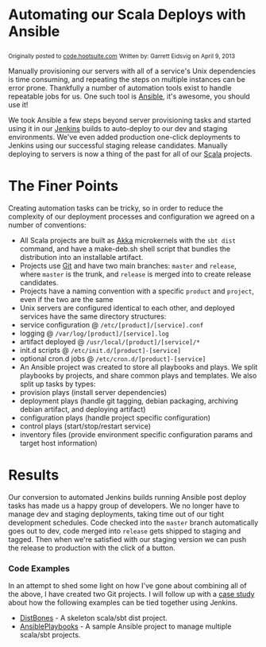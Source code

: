 Automating our Scala Deploys with Ansible
=========================================

<sub>Originally posted to [code.hootsuite.com](http://code.hootsuite.com/?p=209)</sub>
<sub>Written by: Garrett Eidsvig on April 9, 2013</sub>

Manually provisioning our servers with all of a service's Unix dependencies is time consuming, and repeating the steps on multiple instances can be error prone. Thankfully a number of automation tools exist to handle repeatable jobs for us. One such tool is [Ansible](http://ansible.cc), it's awesome, you should use it!

We took Ansible a few steps beyond server provisioning tasks and started using it in our [Jenkins](http://jenkins-ci.org) builds to auto-deploy to our dev and staging environments. We've even added production one-click deployments to Jenkins using our successful staging release candidates. Manually deploying to servers is now a thing of the past for all of our [Scala](http://www.scala-lang.org) projects.

# The Finer Points

Creating automation tasks can be tricky, so in order to reduce the complexity of our deployment processes and configuration we agreed on a number of conventions:

- All Scala projects are built as [Akka](http://akka.io) microkernels with the `sbt dist` command, and have a make-deb.sh shell script that bundles the distribution into an installable artifact.
- Projects use [Git](http://git-scm.com) and have two main branches: `master` and `release`, where `master` is the trunk, and `release` is merged into to create release candidates.
- Projects have a naming convention with a specific `product` and `project`, even if the two are the same
- Unix servers are configured identical to each other, and deployed services have the same directory structures:
 - service configuration @ `/etc/[product]/[service].conf`
 - logging @ `/var/log/[product]/[service].log`
 - artifact deployed @ `/usr/local/[product]/[service]/*`
 - init.d scripts @ `/etc/init.d/[product]-[service]`
 - optional cron.d jobs @ `/etc/cron.d/[product]-[service]`
- An Ansible project was created to store all playbooks and plays. We split playbooks by projects, and share common plays and templates. We also split up tasks by types:
 - provision plays (install server dependencies)
 - deployment plays (handle git tagging, debian packaging, archiving debian artifact, and deploying artifact)
 - configuration plays (handle project specific configuration)
 - control plays (start/stop/restart service)
 - inventory files (provide environment specific configuration params and target host information)


# Results

Our conversion to automated Jenkins builds running Ansible post deploy tasks has made us a happy group of developers. We no longer have to manage dev and staging deployments, taking time out of our tight development schedules. Code checked into the `master` branch automatically goes out to dev, code merged into `release` gets shipped to staging and tagged. Then when we're satisfied with our staging version we can push the release to production with the click of a button.


### Code Examples

In an attempt to shed some light on how I've gone about combining all of the above, I have created two Git projects. I will follow up with a [case study](http://code.hootsuite.com/?p=284) about how the following examples can be tied together using Jenkins.

- [DistBones](https://github.com/geidsvig/DistBones) - A skeleton scala/sbt dist project.
- [AnsiblePlaybooks](https://github.com/geidsvig/AnsiblePlaybooks) - A sample Ansible project to manage multiple scala/sbt projects.

